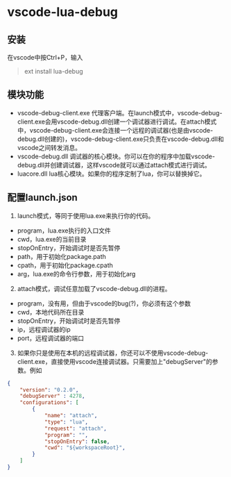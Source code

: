 # vscode-lua-debug

## 安装
在vscode中按Ctrl+P，输入
> ext install lua-debug

## 模块功能
* vscode-debug-client.exe 代理客户端。在launch模式中，vscode-debug-client.exe会用vscode-debug.dll创建一个调试器进行调试。在attach模式中，vscode-debug-client.exe会连接一个远程的调试器(也是由vscode-debug.dll创建的)，vscode-debug-client.exe只负责在vscode-debug.dll和vscode之间转发消息。
* vscode-debug.dll 调试器的核心模块。你可以在你的程序中加载vscode-debug.dll并创建调试器，这样vscode就可以通过attach模式进行调试。
* luacore.dll lua核心模块。如果你的程序定制了lua，你可以替换掉它。

## 配置launch.json

1. launch模式，等同于使用lua.exe来执行你的代码。

* program，lua.exe执行的入口文件 
* cwd，lua.exe的当前目录
* stopOnEntry，开始调试时是否先暂停
* path，用于初始化package.path
* cpath，用于初始化package.cpath
* arg，lua.exe的命令行参数，用于初始化arg

2. attach模式，调试任意加载了vscode-debug.dll的进程。

* program，没有用，但由于vscode的bug(?)，你必须有这个参数 
* cwd，本地代码所在目录
* stopOnEntry，开始调试时是否先暂停
* ip，远程调试器的ip
* port，远程调试器的端口

3. 如果你只是使用在本机的远程调试器，你还可以不使用vscode-debug-client.exe，直接使用vscode连接调试器。只需要加上"debugServer"的参数。例如

```json
{
    "version": "0.2.0",
    "debugServer" : 4278,
    "configurations": [
        {
            "name": "attach",
            "type": "lua",
            "request": "attach",
            "program": "",
            "stopOnEntry": false,
            "cwd": "${workspaceRoot}",
        }
    ]
}
```
